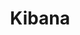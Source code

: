 ---
codehost: https://github.com/https://github.com/elastic/kibana
logohandle: elasticco_kibana
sort: kibana
title: Kibana
website: https://www.elastic.co/products/kibana
wikipedia: https://en.wikipedia.org/wiki/Kibana
---